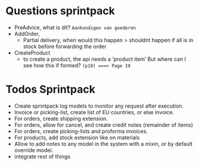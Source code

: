 # Questions sprintpack

- PreAdvice, what is dit?
	`Aankondigen van goederen`
- AddOrder,
    * Partial delivery, when would this happen > shouldnt happen if all is in stock before forwarding the order
- CreateProduct
    * to create a product, the api needs a ‘product item’  But where can I see how this if formed? 
    `(p10) ===> Page 19`


# Todos Sprintpack

- Create sprintpack log models to monitor any request after execution.
- Invoice or picking-list, create list of EU countries, or else invoice.
- For orders, create shipping extension.
- For orders, allow for cancel, and create credit notes  (remainder of items)
- For orders, create picking-lists and proforma invoices.
- For products, add stock extension like on materials
- Allow to add notes to any model in the system with a mixin, or by default override model.
- integrate rest of things


